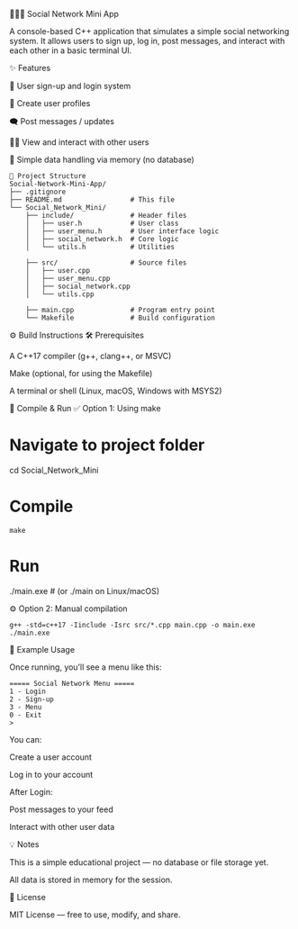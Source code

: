 🧑‍🤝‍🧑 Social Network Mini App

A console-based C++ application that simulates a simple social networking system.
It allows users to sign up, log in, post messages, and interact with each other in a basic terminal UI.

✨ Features

🔐 User sign-up and login system

🧾 Create user profiles

🗨️ Post messages / updates

🧑‍💼 View and interact with other users

💾 Simple data handling via memory (no database)

```
📁 Project Structure
Social-Network-Mini-App/
├── .gitignore
├── README.md                 # This file
└── Social_Network_Mini/
    ├── include/              # Header files
    │   ├── user.h            # User class
    │   ├── user_menu.h       # User interface logic
    │   ├── social_network.h  # Core logic
    │   └── utils.h           # Utilities

    ├── src/                  # Source files
    │   ├── user.cpp
    │   ├── user_menu.cpp
    │   ├── social_network.cpp
    │   └── utils.cpp

    ├── main.cpp              # Program entry point
    └── Makefile              # Build configuration
```

⚙️ Build Instructions
🛠 Prerequisites

A C++17 compiler (g++, clang++, or MSVC)

Make
 (optional, for using the Makefile)

A terminal or shell (Linux, macOS, Windows with MSYS2)

🧪 Compile & Run
✅ Option 1: Using make
# Navigate to project folder
cd Social_Network_Mini

# Compile
```
make
```
# Run
./main.exe  # (or ./main on Linux/macOS)

⚙️ Option 2: Manual compilation
```
g++ -std=c++17 -Iinclude -Isrc src/*.cpp main.cpp -o main.exe
./main.exe
```
📌 Example Usage

Once running, you’ll see a menu like this:
```
===== Social Network Menu =====
1 - Login
2 - Sign-up
3 - Menu
0 - Exit
>
```

You can:

Create a user account

Log in to your account

After Login:

Post messages to your feed

Interact with other user data

💡 Notes

This is a simple educational project — no database or file storage yet.

All data is stored in memory for the session.

📜 License

MIT License — free to use, modify, and share.
